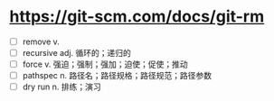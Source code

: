 # https://git-scm.com/docs/git-rm

- [ ] remove v.
- [ ] recursive adj. 循环的；递归的
- [ ] force v. 强迫；强制；强加；迫使；促使；推动
- [ ] pathspec n. 路径名；路径规格；路径规范；路径参数
- [ ] dry run n. 排练；演习
